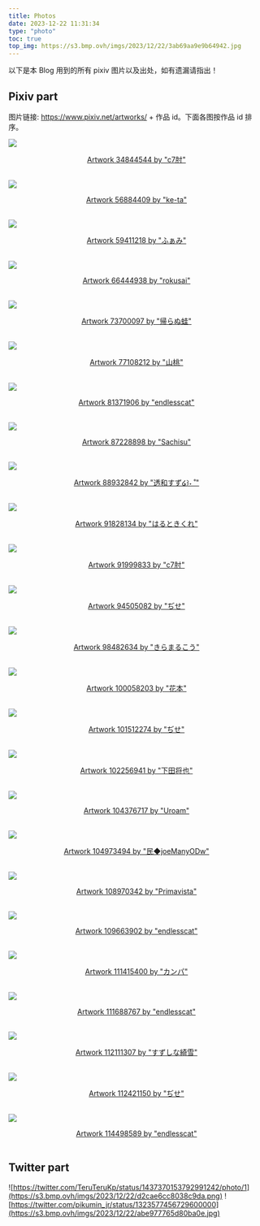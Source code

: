 ```yaml
---
title: Photos
date: 2023-12-22 11:31:34
type: "photo"
toc: true
top_img: https://s3.bmp.ovh/imgs/2023/12/22/3ab69aa9e9b64942.jpg
---
```

以下是本 Blog 用到的所有 pixiv 图片以及出处，如有遗漏请指出！

## Pixiv part

图片链接: https://www.pixiv.net/artworks/ + 作品 id。下面各图按作品 id 排序。

![](https://s2.loli.net/2023/01/30/NTQevOjLCIDX4z3.jpg)

<center><font color=grey><a href="https://www.pixiv.net/artworks/34844544"> Artwork 34844544 by "c7肘" </a></font></center><br/>

![](https://s2.loli.net/2023/03/15/OXWIVYlLGuJDkNF.jpg)

<center><font color=grey><a href="https://www.pixiv.net/artworks/56884409"> Artwork 56884409 by "ke-ta" </a></font></center><br/>

![](https://s3.bmp.ovh/imgs/2023/12/22/d8b1f2f5828fe8bd.jpg)

<center><font color=grey><a href="https://www.pixiv.net/artworks/59411218"> Artwork 59411218 by "ふぁみ" </a></font></center><br/>

![](https://s2.loli.net/2023/01/28/cEabmiStHXuUkoY.jpg)

<center><font color=grey><a href="https://www.pixiv.net/artworks/66444938"> Artwork 66444938 by "rokusai" </a></font></center><br/>

![](https://s3.bmp.ovh/imgs/2023/12/22/a9cade886bb2746c.jpg)

<center><font color=grey><a href="https://www.pixiv.net/artworks/73700097"> Artwork 73700097 by "帰らぬ蛙" </a></font></center><br/>

![](https://s3.bmp.ovh/imgs/2023/12/22/ae04dd93de9bc8e3.jpg)

<center><font color=grey><a href="https://www.pixiv.net/artworks/77108212"> Artwork 77108212 by "山桃" </a></font></center><br/>

![](https://s3.bmp.ovh/imgs/2023/12/22/4263aa94d54ca3fb.jpg)

<center><font color=grey><a href="https://www.pixiv.net/artworks/81371906"> Artwork 81371906 by "endlesscat" </a></font></center><br/>

![](https://s3.bmp.ovh/imgs/2023/12/22/b18b37dad5236fb7.png)

<center><font color=grey><a href="https://www.pixiv.net/artworks/87228898"> Artwork 87228898 by "Sachisu" </a></font></center><br/>

![](https://s3.bmp.ovh/imgs/2023/12/22/c7ada8de1e63e10f.jpg)

<center><font color=grey><a href="https://www.pixiv.net/artworks/88932842"> Artwork 88932842 by "透和すず໒꒱˖ ˚" </a></font></center><br/>

![](https://s3.bmp.ovh/imgs/2023/12/22/d9d0545f532e058f.png)

<center><font color=grey><a href="https://www.pixiv.net/artworks/91828134"> Artwork 91828134 by "はるときくれ" </a></font></center><br/>

![](https://s2.loli.net/2023/03/08/v39f5zd4pEeSlQc.jpg)

<center><font color=grey><a href="https://www.pixiv.net/artworks/91999833"> Artwork 91999833 by "c7肘" </a></font></center><br/>

![](https://s3.bmp.ovh/imgs/2023/12/22/94d91e459eb742db.jpg)

<center><font color=grey><a href="https://www.pixiv.net/artworks/94505082"> Artwork 94505082 by "ぢせ" </a></font></center><br/>

![](https://s3.bmp.ovh/imgs/2023/12/22/bf948e226affabad.jpg)

<center><font color=grey><a href="https://www.pixiv.net/artworks/98482634"> Artwork 98482634 by "きらまるこう" </a></font></center><br/>

![](https://s3.bmp.ovh/imgs/2023/12/22/c6e54f1a4c2a9fc6.jpg)

<center><font color=grey><a href="https://www.pixiv.net/artworks/100058203"> Artwork 100058203 by "花本" </a></font></center><br/>

![](https://s2.loli.net/2023/01/28/mBk9lPWMvwZVQxC.jpg)

<center><font color=grey><a href="https://www.pixiv.net/artworks/101512274"> Artwork 101512274 by "ぢせ" </a></font></center><br/>

![](https://s3.bmp.ovh/imgs/2024/02/19/42c9a6adfd88c991.jpg)

<center><font color=grey><a href="https://www.pixiv.net/artworks/114498589"> Artwork 102256941 by "下田将也" </a></font></center><br/>

![](https://s3.bmp.ovh/imgs/2023/12/22/36431d16c60646d1.png)

<center><font color=grey><a href="https://www.pixiv.net/artworks/104376717"> Artwork 104376717 by "Uroam" </a></font></center><br/>

![](https://s3.bmp.ovh/imgs/2023/12/22/3393cff98696241e.jpg)

<center><font color=grey><a href="https://www.pixiv.net/artworks/104973494"> Artwork 104973494 by "民◆joeManyODw" </a></font></center><br/>

![](https://s3.bmp.ovh/imgs/2023/12/22/403f04fec31e5b99.jpg)

<center><font color=grey><a href="https://www.pixiv.net/artworks/108970342"> Artwork 108970342 by "Primavista" </a></font></center><br/>

![](https://s3.bmp.ovh/imgs/2023/12/22/366cfd25c96ee172.jpg)

<center><font color=grey><a href="https://www.pixiv.net/artworks/109663902"> Artwork 109663902 by "endlesscat" </a></font></center><br/>

![](https://s3.bmp.ovh/imgs/2023/12/22/178d87936dac3770.png)

<center><font color=grey><a href="https://www.pixiv.net/artworks/111415400"> Artwork 111415400 by "カンパ" </a></font></center><br/>

![](https://s3.bmp.ovh/imgs/2023/12/22/3ab69aa9e9b64942.jpg)

<center><font color=grey><a href="https://www.pixiv.net/artworks/111688767"> Artwork 111688767 by "endlesscat" </a></font></center><br/>

![](https://s3.bmp.ovh/imgs/2024/06/10/16be8fd59a1768c7.jpg)

<center><font color=grey><a href="https://www.pixiv.net/artworks/112111307"> Artwork 112111307 by "すずしな綺雪" </a></font></center><br/>

![](https://s3.bmp.ovh/imgs/2023/12/22/1a16727b353555b1.jpg)

<center><font color=grey><a href="https://www.pixiv.net/artworks/112421150"> Artwork 112421150 by "ぢせ" </a></font></center><br/>

![](https://s3.bmp.ovh/imgs/2024/01/19/1d88e2436576d55c.jpg)

<center><font color=grey><a href="https://www.pixiv.net/artworks/114498589"> Artwork 114498589 by "endlesscat" </a></font></center><br/>

## Twitter part

![https://twitter.com/TeruTeruKp/status/1437370153792991242/photo/1](https://s3.bmp.ovh/imgs/2023/12/22/d2cae6cc8038c9da.png)
![https://twitter.com/pikumin_jr/status/1323577456729600000](https://s3.bmp.ovh/imgs/2023/12/22/abe977765d80ba0e.jpg)

